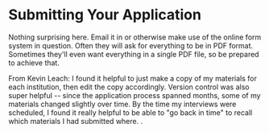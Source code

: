 # Submitting Your Application

Nothing surprising here. Email it in or otherwise make use of the online form
system in question. Often they will ask for everything to be in PDF
format. Sometimes they'll even want everything in a single PDF file, so be
prepared to achieve that.

From Kevin Leach: I found it helpful to just make a copy of my materials
for each institution, then edit the copy accordingly.  Version control
was also super helpful -- since the application process spanned months,
some of my materials changed slightly over time.  By the time my
interviews were scheduled, I found it really helpful to be able to "go
back in time" to recall which materials I had submitted where. .
